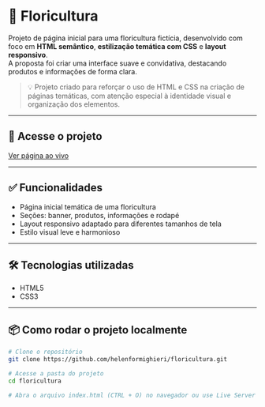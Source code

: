# 🌸 Floricultura

Projeto de página inicial para uma floricultura fictícia, desenvolvido com foco em **HTML semântico**, **estilização temática com CSS** e **layout responsivo**.  
A proposta foi criar uma interface suave e convidativa, destacando produtos e informações de forma clara.

> 💡 Projeto criado para reforçar o uso de HTML e CSS na criação de páginas temáticas, com atenção especial à identidade visual e organização dos elementos.

---

## 🔗 Acesse o projeto

[Ver página ao vivo](https://helenformighieri.github.io/floricultura/)

---

## ✅ Funcionalidades

- Página inicial temática de uma floricultura
- Seções: banner, produtos, informações e rodapé
- Layout responsivo adaptado para diferentes tamanhos de tela
- Estilo visual leve e harmonioso

---

## 🛠️ Tecnologias utilizadas

- HTML5  
- CSS3

---

## 📦 Como rodar o projeto localmente

```bash
# Clone o repositório
git clone https://github.com/helenformighieri/floricultura.git

# Acesse a pasta do projeto
cd floricultura

# Abra o arquivo index.html (CTRL + O) no navegador ou use Live Server no VS Code
